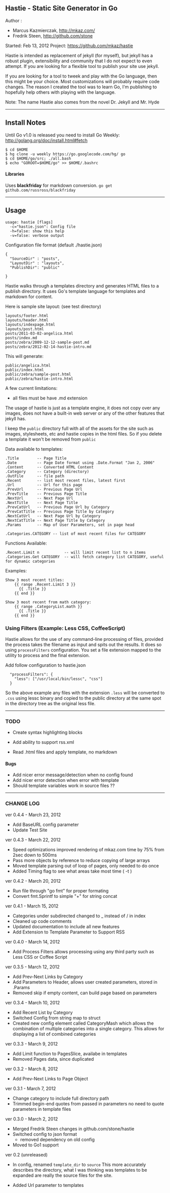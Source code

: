 ## Hastie - Static Site Generator in Go

Author :

 - Marcus Kazmierczak, http://mkaz.com/
 - Fredrik Steen, http://github.com/stone

Started: Feb 13, 2012
Project: https://github.com/mkaz/hastie

Hastie is intended as replacement of jekyll (for myself), but jekyll has a robust plugin, extensibility and community that I do not expect to even attempt.  If you are looking for a flexible tool to publish your site use jekyll.

If you are looking for a tool to tweek and play with the Go language, then this might be your choice. Most customizations will probably require code changes.  The reason I created the tool was to learn Go, I'm publishing to hopefully help others with playing with the language.

Note: The name Hastie also comes from the novel Dr. Jekyll and Mr. Hyde

--------------------------------------------------------------------------------

## Install Notes

Until Go v1.0 is released you need to install Go Weekly: <http://golang.org/doc/install.html#fetch>

    $ cd $HOME
    $ hg clone -u weekly https://go.googlecode.com/hg/ go
    $ cd $HOME/go/src; ./all.bash
    $ echo "GOROOT=$HOME/go" >> $HOME/.bashrc


#### Libraries

Uses **blackfriday** for markdown conversion. `go get github.com/russross/blackfriday`


--------------------------------------------------------------------------------

## Usage

    usage: hastie [flags]
      -c="hastie.json": Config file
      -h=false: show this help
      -v=false: verbose output

Configuration file format (default ./hastie.json)

    {
      "SourceDir" : "posts",
      "LayoutDir" : "layouts",
      "PublishDir": "public"

    }


Hastie walks through a templates directory and generates HTML files to a publish directory. It uses Go's template language for templates and markdown for content.

Here is sample site layout: (see test directory)

    layouts/footer.html
    layouts/header.html
    layouts/indexpage.html
    layouts/post.html
    posts/2011-03-02-angelica.html
    posts/index.md
    posts/zebra/2009-12-12-sample-post.md
    posts/zebra/2012-02-14-hastie-intro.md


This will generate:

    public/angelica.html
    public/index.html
    public/zebra/sample-post.html
    public/zebra/hastie-intro.html


A few current limitations:

  * all files must be have .md extension

The usage of hastie is just as a template engine, it does not copy over any images, does not have a built-in web server or any of the other features that jekyll has.

I keep the `public` directory full with all of the assets for the site such as images, stylesheets, etc and hastie copies in the html files. So if you delete a template it won't be removed from `public`


Data available to templates:

    .Title        -- Page Title
    .Date         -- Page Date format using .Date.Format "Jan 2, 2006"
    .Content      -- Converted HTML Content
    .Category     -- Category (directory)
    .OutFile      -- file path
    .Recent       -- list most recent files, latest first
    .Url          -- Url for this page
    .PrevUrl      -- Previous Page Url
    .PrevTitle    -- Previous Page Title
    .NextUrl      -- Next Page Url
    .NextTitle    -- Next Page Title
    .PrevCatUrl   -- Previous Page Url by Category
    .PrevCatTitle -- Previous Page Title by Category
    .NextCatUrl   -- Next Page Url by Category
    .NextCatTitle -- Next Page Title by Category
    .Params       -- Map of User Parameters, set in page head

    .Categories.CATEGORY -- list of most recent files for CATEGORY


Functions Available:

    .Recent.Limit n           -- will limit recent list to n items
    .Categories.Get CATEGORY  -- will fetch category list CATEGORY, useful for dynamic categories


Examples:

    Show 3 most recent titles:
        {{ range .Recent.Limit 3 }}
          {{ .Title }}
        {{ end }}

    Show 3 most recent from math category:
        {{ range .CategoryList.math }}
          {{ .Title }}
        {{ end }}


### Using Filters (Example: Less CSS, CoffeeScript)

Hastie allows for the use of any command-line processing of files, provided the process takes the filename as input and spits out the results. It does so using `processFilters` configuration. You set a file extension mapped to the utility to process and the final extension.

Add follow configuration to hastie.json

      "processFilters": {
        "less": ["/usr/local/bin/lessc", "css"]
      }

So the above example any files with the extension `.less` will be converted to `.css` using lessc binary and copied to the public directory at the same spot in the directory tree as the original less file.


--------------------------------------------------------------------------------

### TODO
* Create syntax highlighting blocks
* Add ability to support rss.xml

* Read .html files and apply template, no markdown


#### Bugs
* Add nicer error message/detection when no config found
* Add nicer error detection when error with template
* Should template variables work in source files ??

--------------------------------------------------------------------------------

### CHANGE LOG

ver 0.4.4 - March 23, 2012

  * Add BaseURL config parameter
  * Update Test Site 

  
ver 0.4.3 - March 22, 2012
  
  * Speed optimizations improved rendering of mkaz.com time by 75% from 2sec down to 500ms
  * Pass more objects by reference to reduce copying of large arrays
  * Moved template parsing out of loop of pages, only needed to do once
  * Added Timing flag to see what areas take most time ( -t )


ver 0.4.2 - March 20, 2012

  * Run file through "go fmt" for proper formating
  * Convert fmt.Sprintf to simple "+" for string concat


ver 0.4.1 - March 15, 2012

  * Categories under subdirected changed to _ instead of / in index
  * Cleaned up code comments
  * Updated documentation to include all new features
  * Add Extension to Template Parameter to Support RSS

ver 0.4.0 - March 14, 2012

  * Add Process Filters allows processing using any third party such as Less CSS or Coffee Script


ver 0.3.5 - March 12, 2012

  * Add Prev-Next Links by Category
  * Add Parameters to Header, allows user created parameters, stored in .Params
  * Removed skip if empty content, can build page based on parameters


ver 0.3.4 - March 10, 2012

  * Add Recent List by Category
  * Switched Config from string map to struct
  * Created new config element called CategoryMash which allows
    the combination of multiple categories into a single category.
    This allows for displaying a list of combined categories


ver 0.3.3 - March 9, 2012

  * Add Limit function to PagesSlice, availabe in templates
  * Removed Pages data, since duplicated


ver 0.3.2 - March 8, 2012

  * Add Prev-Next Links to Page Object


ver 0.3.1 - March 7, 2012

  * Change category to include full directory path
  * Trimmed begin-end quotes from passed in parameters
    no need to quote parameters in template files


ver 0.3.0 - March 2, 2012

  * Merged Fredrik Steen changes in github.com/stone/hastie
  * Switched config to json format
    - removed dependency on old config
  * Moved to Go1 support


ver 0.2 (unreleased)
  * In config, renamed `template_dir` to `source` This more accurately describes the directory, what I was thinking was templates to be expanded are really the source files for the site.

  * Added Url parameter to templates

